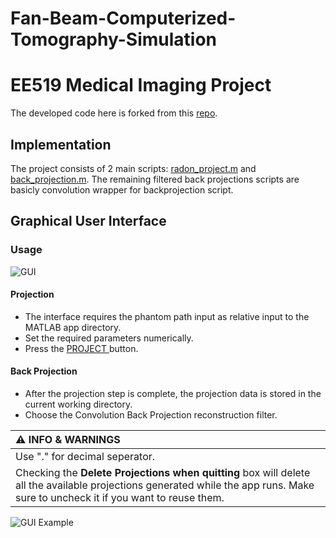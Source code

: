 # Fan-Beam-Computerized-Tomography-Simulation
# EE519 Medical Imaging Project
The developed code here is forked from this [repo](https://github.com/kutay-ugurlu/Parallel-Beam-Computerized-Tomography-Simulation).
## Implementation 
The project consists of 2 main scripts: [radon_project.m](https://github.com/kutay-ugurlu/Fan-Beam-Computerized-Tomography-Simulation/blob/master/radon_project.m) and [back_projection.m](https://github.com/kutay-ugurlu/Fan-Beam-Computerized-Tomography-Simulation/blob/master/back_projection.m). The remaining filtered back projections scripts are basicly convolution wrapper for backprojection script.
## Graphical User Interface
### Usage
![GUI](https://user-images.githubusercontent.com/83376963/161386161-d81b9f70-cfc5-4bc8-9726-36c719087eba.png)
#### Projection
* The interface requires the phantom path input as relative input to the MATLAB app directory. 
* Set the required parameters numerically.
* Press the <ins> PROJECT </ins> button.
#### Back Projection
* After the projection step is complete, the projection data is stored in the current working directory.
* Choose the Convolution Back Projection reconstruction filter.

| :warning: INFO & WARNINGS  |
|:---------------------------|
| Use "." for decimal seperator. | 
| Checking the __Delete Projections when quitting__ box will delete all the available projections generated while the app runs. Make sure to uncheck it if you want to reuse them.| 


![GUI Example](https://user-images.githubusercontent.com/83376963/161386142-7ca3844d-2933-4976-9893-b8caa940af0a.png)
